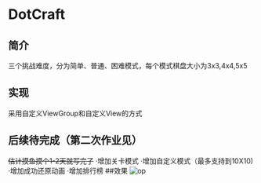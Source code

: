 # DotCraft
## 简介
三个挑战难度，分为简单、普通、困难模式，每个模式棋盘大小为3x3,4x4,5x5
## 实现
采用自定义ViewGroup和自定义View的方式
## 后续待完成（第二次作业见）
~~估计摸鱼摸个1-2天就写完了~~
·增加关卡模式
·增加自定义模式（最多支持到10X10)
·增加成功还原动画
·增加排行榜
##效果
![op](/resources/operation.gif)